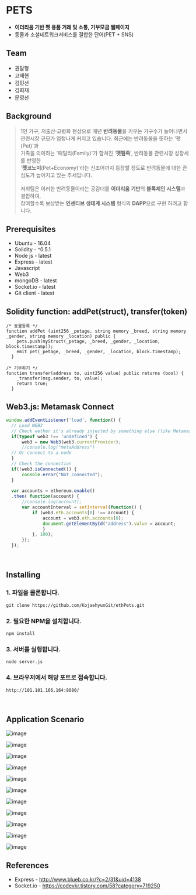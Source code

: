 # PETS
* **이더리움 기반 펫 용품 거래 및 소통, 기부모금 웹페이지**
* 동물과 소셜네트워크서비스를 결합한 단어(PET + SNS)


## Team
* 권달형
* 고재현
* 김민선
* 김희재
* 문영선


## Background
> 1인 가구, 저출산·고령화 현상으로 매년 **반려동물**을 키우는 가구수가 늘어나면서 <br>
관련시장 규모가 엄청나게 커지고 있습니다. 최근에는 반려동물을 뜻하는 '펫(Pet)'과 <br>
가족을 의미하는 '패밀리(Family)'가 합쳐진 '**펫팸족**', 반려동물 관련시장 성장세를 반영한 <br>
'**펫코노미**(Pet+Economy)'라는 신조어까지 등장할 정도로 반려동물에 대한 관심도가 높아지고 있는 추세입니다. <br><br>
저희팀은 이러한 반려동물이라는 공감대를 **이더리움 기반**의 **블록체인 시스템**과 결합하여, <br>
참여할수록 보상받는 **인센티브 생테계 시스템** 형식의 **DAPP**으로 구현 하려고 합니다.


## Prerequisites
* Ubuntu - 16.04
* Solidity - ^0.5.1
* Node js - latest
* Express - latest
* Javascript
* Web3
* mongoDB - latest
* Socket.io - latest
* Git client - latest


## Solidity function: addPet(struct), transfer(token)
```solidity
/* 동물등록 */
function addPet (uint256 _petage, string memory _breed, string memory _gender, string memory _location) public {
    pets.push(myStruct(_petage, _breed, _gender, _location, block.timestamp));
    emit pet(_petage, _breed, _gender, _location, block.timestamp);
  }
```

```solidity
/* 기부하기 */
function transfer(address to, uint256 value) public returns (bool) {
    _transfer(msg.sender, to, value);
    return true;
  }
```


## Web3.js: Metamask Connect
```javascript
window.addEventListener('load', function() {
  // Load WEB3
  // Check wether it's already injected by something else (like Metamask or Parity Chrome plugin)
  if(typeof web3 !== 'undefined') {
      web3 = new Web3(web3.currentProvider);
      //console.log("metaAddress")
  // Or connect to a node
  }
  // Check the connection
  if(!web3.isConnected()) {
      console.error("Not connected");
  }
  
  var accounts = ethereum.enable()
  .then( function(account) {
      //console.log(account);
      var accountInterval = setInterval(function() {
          if (web3.eth.accounts[0] !== account) {
              account = web3.eth.accounts[0];
              document.getElementById("address").value = account;
              }
          }, 100);
      });    
  });
```
<br>


## Installing
### 1. 파일을 클론합니다.
```
git clone https://github.com/KojaehyunGit/ethPets.git
```

### 2. 필요한 NPM을 설치합니다.
```
npm install
```

### 3. 서버를 실행합니다.
```
node server.js
```

### 4. 브라우저에서 해당 포트로 접속합니다.
```
http://101.101.166.164:8080/
```
<br>


## Application Scenario

![image](https://user-images.githubusercontent.com/51254582/64399945-4d812000-d0a5-11e9-8d65-247ab00085bb.png)

![image](https://user-images.githubusercontent.com/51254582/64399951-540f9780-d0a5-11e9-8446-e5b62506254a.png)

![image](https://user-images.githubusercontent.com/51254582/64399958-5a057880-d0a5-11e9-9aa5-9c21a0ecd3fd.png)

![image](https://user-images.githubusercontent.com/51254582/64399994-76091a00-d0a5-11e9-95be-72e3a5070310.png)

![image](https://user-images.githubusercontent.com/51254582/64400000-7b666480-d0a5-11e9-87dd-1cfb3c30ea3d.png)

![image](https://user-images.githubusercontent.com/51254582/64400006-88835380-d0a5-11e9-9448-9510de2eec75.png)

![image](https://user-images.githubusercontent.com/51254582/64400152-1e1ee300-d0a6-11e9-9cd5-446c34a546ce.png)

![image](https://user-images.githubusercontent.com/51254582/64400018-9933c980-d0a5-11e9-9202-ff227b81cef8.png)

![image](https://user-images.githubusercontent.com/51254582/64400024-9e911400-d0a5-11e9-92fd-09cf1ddae9c1.png)

![image](https://user-images.githubusercontent.com/51254582/64400033-a5b82200-d0a5-11e9-9d4e-2f69580ea2e4.png)

![image](https://user-images.githubusercontent.com/51254582/64400037-a9e43f80-d0a5-11e9-8d6d-2dbbab7728a8.png)


## References
* Express - http://www.blueb.co.kr/?c=2/31&uid=4138
* Socket.io - https://codevkr.tistory.com/58?category=719250
